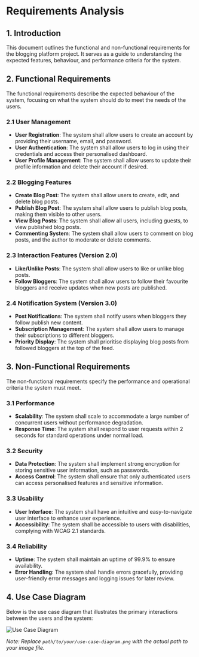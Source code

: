 # Requirements Analysis

## 1. Introduction

This document outlines the functional and non-functional requirements for the blogging platform project. It serves as a guide to understanding the expected features, behaviour, and performance criteria for the system.

## 2. Functional Requirements

The functional requirements describe the expected behaviour of the system, focusing on what the system should do to meet the needs of the users.

### 2.1 User Management

- **User Registration**: The system shall allow users to create an account by providing their username, email, and password.
- **User Authentication**: The system shall allow users to log in using their credentials and access their personalised dashboard.
- **User Profile Management**: The system shall allow users to update their profile information and delete their account if desired.

### 2.2 Blogging Features

- **Create Blog Post**: The system shall allow users to create, edit, and delete blog posts.
- **Publish Blog Post**: The system shall allow users to publish blog posts, making them visible to other users.
- **View Blog Posts**: The system shall allow all users, including guests, to view published blog posts.
- **Commenting System**: The system shall allow users to comment on blog posts, and the author to moderate or delete comments.

### 2.3 Interaction Features (Version 2.0)

- **Like/Unlike Posts**: The system shall allow users to like or unlike blog posts.
- **Follow Bloggers**: The system shall allow users to follow their favourite bloggers and receive updates when new posts are published.

### 2.4 Notification System (Version 3.0)

- **Post Notifications**: The system shall notify users when bloggers they follow publish new content.
- **Subscription Management**: The system shall allow users to manage their subscriptions to different bloggers.
- **Priority Display**: The system shall prioritise displaying blog posts from followed bloggers at the top of the feed.

## 3. Non-Functional Requirements

The non-functional requirements specify the performance and operational criteria the system must meet.

### 3.1 Performance

- **Scalability**: The system shall scale to accommodate a large number of concurrent users without performance degradation.
- **Response Time**: The system shall respond to user requests within 2 seconds for standard operations under normal load.

### 3.2 Security

- **Data Protection**: The system shall implement strong encryption for storing sensitive user information, such as passwords.
- **Access Control**: The system shall ensure that only authenticated users can access personalised features and sensitive information.

### 3.3 Usability

- **User Interface**: The system shall have an intuitive and easy-to-navigate user interface to enhance user experience.
- **Accessibility**: The system shall be accessible to users with disabilities, complying with WCAG 2.1 standards.

### 3.4 Reliability

- **Uptime**: The system shall maintain an uptime of 99.9% to ensure availability.
- **Error Handling**: The system shall handle errors gracefully, providing user-friendly error messages and logging issues for later review.

## 4. Use Case Diagram

Below is the use case diagram that illustrates the primary interactions between the users and the system:

![Use Case Diagram](path/to/your/use-case-diagram.png)

_Note: Replace `path/to/your/use-case-diagram.png` with the actual path to your image file._
